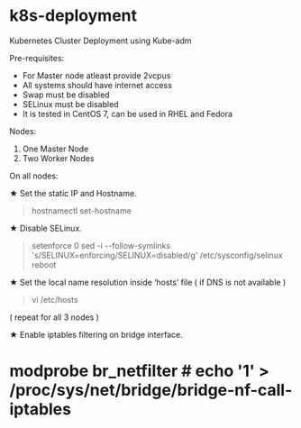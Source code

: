 # k8s-deployment
Kubernetes Cluster Deployment using Kube-adm

Pre-requisites:

* For Master node atleast provide 2vcpus
* All systems should have internet access
* Swap must be disabled
* SELinux must be disabled
* It is tested in CentOS 7, can be used in RHEL and Fedora

Nodes: 
 
1. One Master Node  
2. Two Worker Nodes 

On all nodes: 
 
★ Set the static IP and Hostname. 
 
 > hostnamectl   set-hostname   <node-hostname> 
 
★ Disable SELinux. 
 
> setenforce 0 
> sed -i --follow-symlinks 's/SELINUX=enforcing/SELINUX=disabled/g' /etc/sysconfig/selinux 
> reboot 
 
★ Set the local name resolution inside ‘hosts’ file ( if DNS is not available ) 
 
> vi  /etc/hosts 
 
<ip-of-node> <hostname-of-node> ( repeat for all 3 nodes ) 
  
  
★ Enable iptables filtering on bridge interface. 
 
# modprobe br_netfilter # echo '1' > /proc/sys/net/bridge/bridge-nf-call-iptables 



